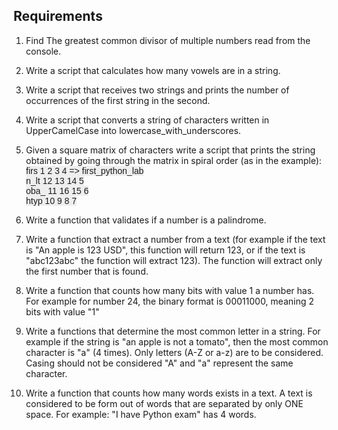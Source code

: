 ## Requirements
<ol class="n8H08c BKnRcf" style="list-style-type: decimal; margin-left: 0; margin-right: 0; padding: 0;"><li dir="ltr" class="TYR86d zfr3Q" style="margin-left: 15pt;"><p dir="ltr" class="CDt4Ke zfr3Q" style="margin-left: 0; padding-left: 0; text-indent: 0;"><span style="font-variant: normal;">Find The greatest common divisor of multiple numbers read from the console.</span></p></li><li dir="ltr" class="TYR86d zfr3Q" style="margin-left: 15pt;"><p dir="ltr" class="CDt4Ke zfr3Q" style="margin-left: 0; padding-left: 0; text-indent: 0;"><span style="font-variant: normal;">Write a script that calculates how many vowels are in a string.</span></p></li><li dir="ltr" class="TYR86d zfr3Q" style="margin-left: 15pt;"><p dir="ltr" class="CDt4Ke zfr3Q" style="margin-left: 0; padding-left: 0; text-indent: 0;"><span style="font-variant: normal;">Write a script that receives two strings and prints the number of occurrences of the first string in the second.</span></p></li><li dir="ltr" class="TYR86d zfr3Q" style="margin-left: 15pt;"><p dir="ltr" class="CDt4Ke zfr3Q" style="margin-left: 0; padding-left: 0; text-indent: 0;"><span style="font-variant: normal;">Write a script that converts a string of characters written in UpperCamelCase into lowercase_with_underscores.</span></p></li><li dir="ltr" class="TYR86d zfr3Q" style="margin-left: 15pt;"><p dir="ltr" class="CDt4Ke zfr3Q" style="margin-left: 0; padding-left: 0; text-indent: 0;"><span style="font-variant: normal;">Given a square matrix of characters write a script that prints the string obtained by going through the matrix in spiral order (as in the example):<br></span><span style="background-color: rgba(0,0,0,0.059); font-family: 'Source Code Pro', 'Arial'; font-variant: normal; font-weight: normal;">firs      1  2  3  4    =&gt;   first_python_lab<br>n_lt      12 13 14 5<br>oba_      11 16 15 6<br>htyp      10 9  8  7</span></p></li><li dir="ltr" class="TYR86d zfr3Q" style="margin-left: 15pt;"><p dir="ltr" class="CDt4Ke zfr3Q" style="margin-left: 0; padding-left: 0; text-indent: 0;"><span style="font-variant: normal;">Write a function that validates if a number is a palindrome.</span></p></li><li dir="ltr" class="TYR86d zfr3Q" style="margin-left: 15pt;"><p dir="ltr" class="CDt4Ke zfr3Q" style="margin-left: 0; padding-left: 0; text-indent: 0;"><span style="font-variant: normal;">Write a function that extract a number from a text (for example if the text is "An apple is 123 USD", this function will return 123, or if the text is "abc123abc" the function will extract 123). The function will extract only the first number that is found.</span></p></li><li dir="ltr" class="TYR86d zfr3Q" style="margin-left: 15pt;"><p dir="ltr" class="CDt4Ke zfr3Q" style="margin-left: 0; padding-left: 0; text-indent: 0;"><span style="font-variant: normal;">Write a function that counts how many bits with value 1 a number has. For example for number 24, the binary format is 00011000, meaning 2 bits with value "1"</span></p></li><li dir="ltr" class="TYR86d zfr3Q" style="margin-left: 15pt;"><p dir="ltr" class="CDt4Ke zfr3Q" style="margin-left: 0; padding-left: 0; text-indent: 0;"><span style="font-variant: normal;">Write a functions that determine the most common letter in a string. For example if the string is "an apple is not a tomato", then the most common character is "a" (4 times). Only letters (A-Z or a-z) are to be considered. Casing should not be considered "A" and "a" represent the same character.</span></p></li><li dir="ltr" class="TYR86d zfr3Q" style="margin-left: 15pt;"><p dir="ltr" class="CDt4Ke zfr3Q" style="margin-left: 0; padding-left: 0; text-indent: 0;"><span style="font-variant: normal;">Write a function that counts how many words exists in a text. A text is considered to be form out of words that are separated by only ONE space. For example: "I have Python exam" has 4 words.</span></p></li></ol>
